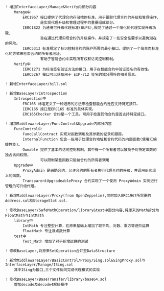     ! 增加InterfaceLayer/Manage&Verify内部分内容
        Manage中
            ERC1967 接口提供了代理合约存储槽的标准，用于跟踪代理合约的升级和管理操作,
                    是实现代理升级和管理过程中的重要组成部分。
            IERC1822 为通用可升级代理标准(UUPS),规范了通过一个简化的代理实现升级功能,
                    旨在通过代理实现合约的升级操作，并规定了一些安全性要求以避免潜在的风险。
            IERC5313 标准规定了标识控制合约的账户所需的最小接口，提供了一个简单而标准化的方式来检索合约的所有者地址。
                    有助于智能合约中实现所有权和访问控制机制。
        Verify中
            IERC1271 为标准签名验证方法的接口，用于在智能合约中验证签名的有效性。
            IERC5267 接口可以获取用于 EIP-712 签名的域分隔符的相关信息。

    ! 新增InterfaceLayer/bill.sol

    ! 新增BaseLayer/Introspection
        Introspection中
            ERC165 标准定义了一种通用的方法来检查智能合约是否支持特定接口。
            IERC165 接口是ERC165 标准的具体实现。
            ERC165Checker 合约是一个工具，可用于检查其他合约是否支持特定接口。  

    ! 增加MiddlewareLayer/FuncControl&Upgrade内部分内容
        FuncControl中
            FuncCallContract 实现对函数调用及其参数的记录和跟踪。
            InternalFunction 包含一些用于处理合约地址和合约代码的内部函数(使用汇编提性能)。
            Ownable 提供了基本的访问控制机制，其中有一个所有者可以被授予对特定函数的独占访问权限，
                    可以限制某些函数只能被合约的所有者调用
        Upgrade中
            ProxyAdmin 是辅助合约，允许合约的所有者执行代理合约的升级，并调用新实现上的函数。
            TransparentUpgradeableProxy 合约实现了一个使用 ProxyAdmin 实例进行管理的可升级代理。

    ! 新增MiddlewareLayer/Proxy(from OpenZeppelin),同时加入ERC1967所需要的Address.sol和StorageSlot.sol.
    
    ! 修改BaseLayer/SafeMathOperation/library&test中部分内容,将原来的Math拆分为FloatMath与IntMath
        library中
            IntMath 专注整型计算，在原来基础上增加了取平均、对数、乘方等进阶运算
            FloatMath 专注浮点数计算
        test中
            Test_Math 增加了对于新增运算的测试

    ! 修改BaseLayer,将原来SetOperation合并至DataStructure

    ! 新增MiddlewareLayer/BasicControl/Proxy/Sing.sol&SingProxy.sol与InterfaceLayer/Manage/ISing.sol
        其中ISing为接口,三个文件协同完成代理模式的实现

    ! 修改BaseLayer/BaseTransfer/library/base64.sol
        增加decode及decode4解码操作
    

    


